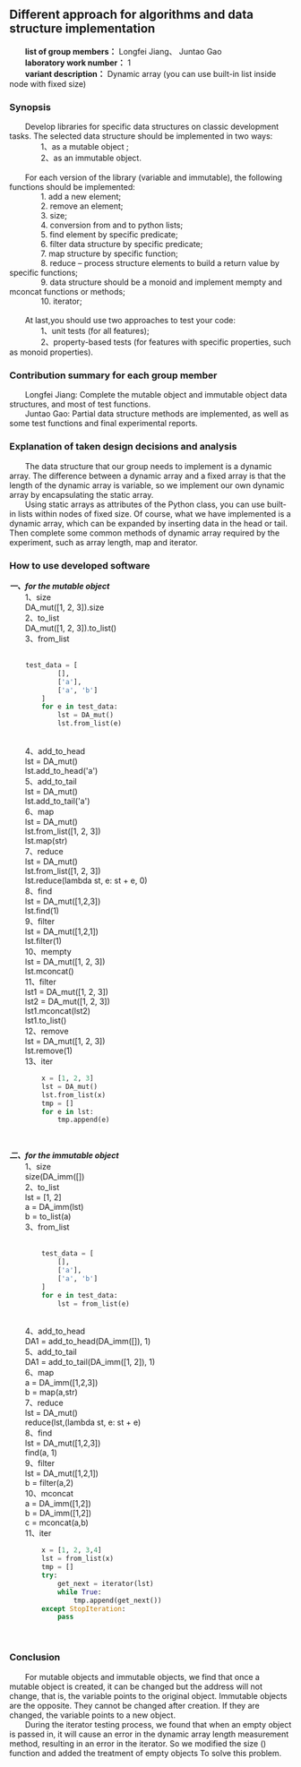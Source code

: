 ## Different approach for algorithms and data structure implementation
&emsp;&emsp;**list of group members：** Longfei Jiang、 Juntao Gao<br>
&emsp;&emsp;**laboratory work number：** 1<br>
&emsp;&emsp;**variant description：** Dynamic array (you can use built-in list inside node with fixed size)<br>
### Synopsis ###
&emsp;&emsp;Develop libraries for specific data structures on classic development tasks. The selected data structure should be implemented in two ways: <br>
&emsp;&emsp;&emsp;&emsp;1、as a mutable object ; <br>
&emsp;&emsp;&emsp;&emsp;2、as an immutable object.<br><br>
&emsp;&emsp;For each version of the library (variable and immutable), the following functions should be implemented:<br>
&emsp;&emsp;&emsp;&emsp;1. add a new element;<br>
&emsp;&emsp;&emsp;&emsp;2. remove an element;<br>
&emsp;&emsp;&emsp;&emsp;3. size;<br>
&emsp;&emsp;&emsp;&emsp;4. conversion from and to python lists;<br>
&emsp;&emsp;&emsp;&emsp;5. find element by specific predicate;<br>
&emsp;&emsp;&emsp;&emsp;6. filter data structure by specific predicate;<br>
&emsp;&emsp;&emsp;&emsp;7. map structure by specific function;<br>
&emsp;&emsp;&emsp;&emsp;8. reduce – process structure elements to build a return value by specific functions;<br>
&emsp;&emsp;&emsp;&emsp;9. data structure should be a monoid and implement mempty and mconcat functions or methods;<br>
&emsp;&emsp;&emsp;&emsp;10. iterator;<br><br>
&emsp;&emsp;At last,you should use two approaches to test your code:<br>
&emsp;&emsp;&emsp;&emsp;1、unit tests (for all features);<br>
&emsp;&emsp;&emsp;&emsp;2、property-based tests (for features with specific properties, such as monoid properties).
### Contribution summary for each group member ###
&emsp;&emsp;Longfei Jiang: Complete the mutable object and immutable object data structures, and most of test functions.<br>
&emsp;&emsp;Juntao Gao: Partial data structure methods are implemented, as well as some test functions and final experimental reports.<br>
### Explanation of taken design decisions and analysis ###
&emsp;&emsp;The data structure that our group needs to implement is a dynamic array. The difference between a dynamic array and a fixed array is that the length of the dynamic array is variable, so we implement our own dynamic array by encapsulating the static array.<br> &emsp;&emsp;Using static arrays as attributes of the Python class, you can use built-in lists within nodes of fixed size. Of course, what we have implemented is a dynamic array, which can be expanded by inserting data in the head or tail. Then complete some common methods of dynamic array required by the experiment, such as array length, map and iterator.<br>
### How to use developed software ###
***一、for the mutable object***<br>
&emsp;&emsp;1、size<br>
&emsp;&emsp;DA_mut([1, 2, 3]).size<br>
&emsp;&emsp;2、to_list<br>
&emsp;&emsp;DA_mut([1, 2, 3]).to_list()<br>
&emsp;&emsp;3、from_list<br>
&emsp;&emsp;
```python
    test_data = [
            [],
            ['a'],
            ['a', 'b']
        ]
        for e in test_data:
            lst = DA_mut()
            lst.from_list(e)
```
<br>
&emsp;&emsp;4、add_to_head<br>
&emsp;&emsp;lst = DA_mut()<br>
&emsp;&emsp;lst.add_to_head('a')<br>
&emsp;&emsp;5、add_to_tail<br>
&emsp;&emsp;lst = DA_mut()<br>
&emsp;&emsp;lst.add_to_tail('a')<br>
&emsp;&emsp;6、map<br>
&emsp;&emsp;lst = DA_mut()<br>
&emsp;&emsp;lst.from_list([1, 2, 3])<br>
&emsp;&emsp;lst.map(str)<br>
&emsp;&emsp;7、reduce<br>
&emsp;&emsp;lst = DA_mut()<br>
&emsp;&emsp;lst.from_list([1, 2, 3])<br>
&emsp;&emsp;lst.reduce(lambda st, e: st + e, 0)<br>
&emsp;&emsp;8、find<br>
&emsp;&emsp;lst = DA_mut([1,2,3])<br>
&emsp;&emsp;lst.find(1)<br>
&emsp;&emsp;9、filter<br>
&emsp;&emsp;lst = DA_mut([1,2,1])<br>
&emsp;&emsp;lst.filter(1)<br>
&emsp;&emsp;10、mempty<br>
&emsp;&emsp;lst = DA_mut([1, 2, 3])<br>
&emsp;&emsp;lst.mconcat()<br>
&emsp;&emsp;11、filter<br>
&emsp;&emsp;lst1 = DA_mut([1, 2, 3])<br>
&emsp;&emsp;lst2 = DA_mut([1, 2, 3])<br>
&emsp;&emsp;lst1.mconcat(lst2)<br>
&emsp;&emsp;lst1.to_list()<br>
&emsp;&emsp;12、remove<br>
&emsp;&emsp;lst = DA_mut([1, 2, 3])<br>
&emsp;&emsp;lst.remove(1)<br>
&emsp;&emsp;13、iter<br>

```python
        x = [1, 2, 3]
        lst = DA_mut()
        lst.from_list(x)
        tmp = []
        for e in lst:
            tmp.append(e)
```

<br>

***二、for the immutable object***<br>
&emsp;&emsp;1、size<br>
&emsp;&emsp;size(DA_imm([])<br>
&emsp;&emsp;2、to_list<br>
&emsp;&emsp;lst = [1, 2]<br>
&emsp;&emsp;a = DA_imm(lst)<br>
&emsp;&emsp;b = to_list(a)<br>
&emsp;&emsp;3、from_list<br>
&emsp;&emsp;
```python
        test_data = [
            [],
            ['a'],
            ['a', 'b']
        ]
        for e in test_data:
            lst = from_list(e)
```
<br>
&emsp;&emsp;4、add_to_head<br>
&emsp;&emsp;DA1 = add_to_head(DA_imm([]), 1)<br>
&emsp;&emsp;5、add_to_tail<br>
&emsp;&emsp;DA1 = add_to_tail(DA_imm([1, 2]), 1)<br>
&emsp;&emsp;6、map<br>
&emsp;&emsp;a = DA_imm([1,2,3])<br>
&emsp;&emsp;b = map(a,str)<br>
&emsp;&emsp;7、reduce<br>
&emsp;&emsp;lst = DA_mut()<br>
&emsp;&emsp;reduce(lst,(lambda st, e: st + e)<br>
&emsp;&emsp;8、find<br>
&emsp;&emsp;lst = DA_mut([1,2,3])<br>
&emsp;&emsp;find(a, 1)<br>
&emsp;&emsp;9、filter<br>
&emsp;&emsp;lst = DA_mut([1,2,1])<br>
&emsp;&emsp;b = filter(a,2)<br>
&emsp;&emsp;10、mconcat<br>
&emsp;&emsp;a = DA_imm([1,2])<br>
&emsp;&emsp;b = DA_imm([1,2])<br>
&emsp;&emsp;c = mconcat(a,b)<br>
&emsp;&emsp;11、iter<br>

```python
        x = [1, 2, 3,4]
        lst = from_list(x)
        tmp = []
        try:
            get_next = iterator(lst)
            while True:
                tmp.append(get_next())
        except StopIteration:
            pass
```
<br>

### Conclusion ###
&emsp;&emsp;For mutable objects and immutable objects, we find that once a mutable object is created, it can be changed but the address will not change, that is, the variable points to the original object. Immutable objects are the opposite. They cannot be changed after creation. If they are changed, the variable points to a new object.<br>
&emsp;&emsp;During the iterator testing process, we found that when an empty object is passed in, it will cause an error in the dynamic array length measurement method, resulting in an error in the iterator. So we modified the size () function and added the treatment of empty objects To solve this problem.
